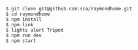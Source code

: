 
    $ git clone git@github.com:sco/raymondhome.git
    $ cd raymondhome
    $ npm install
    $ npm link
    $ lights alert Tripod
    $ npm run dev
    $ npm start
